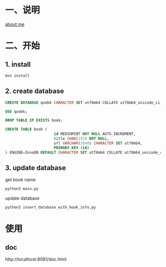 # 一、说明

[about me](https://caoyang2002.top)



# 二、开始

## 1. install 

```bash
mvn install
```

## 2. create database

```sql
CREATE DATABASE qoobk CHARACTER SET utf8mb4 COLLATE utf8mb4_unicode_ci;

USE qoobk;

DROP TABLE IF EXISTS book;

CREATE TABLE book (
                      id MEDIUMINT NOT NULL AUTO_INCREMENT,
                      title CHAR(255) NOT NULL,
                      url VARCHAR(2048) CHARACTER SET utf8mb4,
                      PRIMARY KEY (id)
) ENGINE=InnoDB DEFAULT CHARACTER SET utf8mb4 COLLATE utf8mb4_unicode_ci;
```


## 3. update database

get book name

```bash
python3 main.py
```

update database

```bash
python3 insert_database_with_book_info.py
```


# 使用

## doc

http://localhost:8081/doc.html



